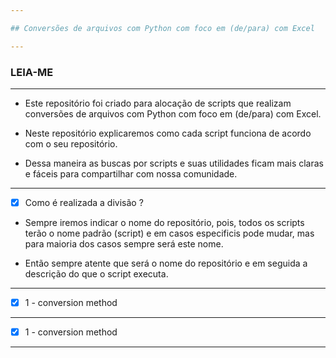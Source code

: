 ```yaml
---

## Conversões de arquivos com Python com foco em (de/para) com Excel

---
```


### LEIA-ME

---

- Este repositório foi criado para alocação de scripts que realizam conversões de arquivos com Python com foco em (de/para) com Excel.

- Neste repositório explicaremos como cada script funciona de acordo com o seu repositório.

- Dessa maneira as buscas por scripts e suas utilidades ficam mais claras e fáceis para compartilhar com nossa comunidade.

---

- [x] Como é realizada a divisão ?

- Sempre iremos indicar o nome do repositório, pois, todos os scripts terão o nome padrão (script) e em casos especificis pode mudar, mas para maioria dos casos sempre será este nome.

- Então sempre atente que será o nome do repositório e em seguida a descrição do que o script executa.

---

- [x] 1 - conversion method

---

- [x] 1 - conversion method

---

